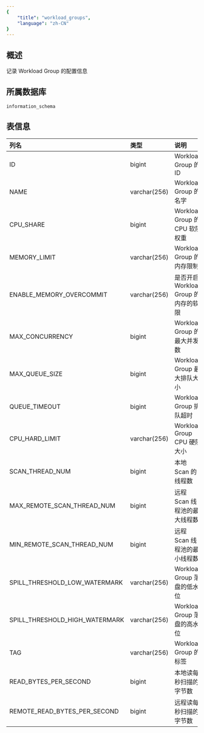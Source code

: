 ```yaml
---
{
    "title": "workload_groups",
    "language": "zh-CN"
}
---
```


## 概述

记录 Workload Group 的配置信息

## 所属数据库


`information_schema`


## 表信息

| 列名                           | 类型         | 说明                                 |
| :----------------------------- | :----------- | :----------------------------------- |
| ID                             | bigint       | Workload Group 的 ID                  |
| NAME                           | varchar(256) | Workload Group 的名字                |
| CPU_SHARE                      | bigint       | Workload Group 的 CPU 软限权重       |
| MEMORY_LIMIT                   | varchar(256) | Workload Group 的内存限制            |
| ENABLE_MEMORY_OVERCOMMIT       | varchar(256) | 是否开启 Workload Group 的内存的软限 |
| MAX_CONCURRENCY                | bigint       | Workload Group 的最大并发数          |
| MAX_QUEUE_SIZE                 | bigint       | Workload Group 最大排队大小          |
| QUEUE_TIMEOUT                  | bigint       | Workload Group 排队超时              |
| CPU_HARD_LIMIT                 | varchar(256) | Workload Group CPU 硬限大小          |
| SCAN_THREAD_NUM                | bigint       | 本地 Scan 的线程数                   |
| MAX_REMOTE_SCAN_THREAD_NUM     | bigint       | 远程 Scan 线程池的最大线程数         |
| MIN_REMOTE_SCAN_THREAD_NUM     | bigint       | 远程 Scan 线程池的最小线程数         |
| SPILL_THRESHOLD_LOW_WATERMARK  | varchar(256) | Workload Group 落盘的低水位          |
| SPILL_THRESHOLD_HIGH_WATERMARK | varchar(256) | Workload  Group 落盘的高水位         |
| TAG                            | varchar(256) | Workload Group 的标签                |
| READ_BYTES_PER_SECOND          | bigint       | 本地读每秒扫描的字节数               |
| REMOTE_READ_BYTES_PER_SECOND   | bigint       | 远程读每秒扫描的字节数               |